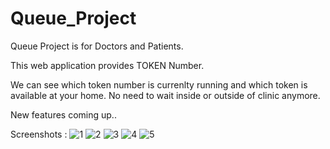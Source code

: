 # Queue_Project

Queue Project is for Doctors and Patients.

This web application provides TOKEN Number.

We can see which token number is currenlty running and which token is available at your home.
No need to wait inside or outside of clinic anymore.

New features coming up..

Screenshots : ![1](https://user-images.githubusercontent.com/97716515/191570014-a5df2a16-cbeb-49fa-abfb-df380c567773.png)
![2](https://user-images.githubusercontent.com/97716515/191570016-8e5b9b40-68ad-4df8-b048-0cb5eade65ef.png)
![3](https://user-images.githubusercontent.com/97716515/191570019-3a33e33a-d097-487a-bcc6-8fd75b5188dd.png)
![4](https://user-images.githubusercontent.com/97716515/191570020-9465636f-0ee0-436d-b805-6d78e55140dc.png)
![5](https://user-images.githubusercontent.com/97716515/191570022-c7757d95-b44f-4f8a-b94a-02672729375f.png)
 
